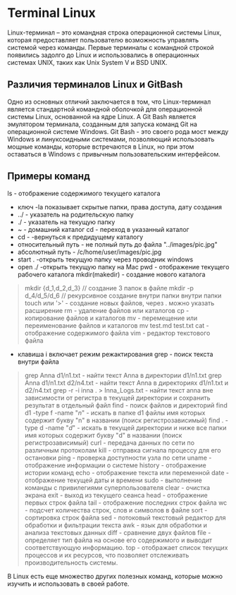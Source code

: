  # Terminal Linux
Linux-терминал – это командная строка операционной системы Linux, которая предоставляет пользователю возможность управлять системой через команды. Первые терминалы с командной строкой появились задолго до Linux и использовались в операционных системах UNIX, таких как Unix System V и BSD UNIX.
## Различия терминалов Linux и GitBash
Одно из основных отличий заключается в том, что Linux-терминал является стандартной командной оболочкой для операционной системы Linux, основанной на ядре Linux. А Git Bash является эмулятором терминала, созданным для запуска команд Git на операционной системе Windows. Git Bash - это своего рода мост между Windows и линуксоидными системами, позволяющий использовать мощные команды, которые встречаются в Linux, но при этом оставаться в Windows с привычным пользовательским интерфейсом.
## Примеры команд
ls - отображение содержимого текущего каталога
+ ключ -la показывает скрытые папки, права доступа, дату создания
+ ../ - указатель на родительскую папку
+ ./ - указатель на текущую папку
+ ~ - домашний каталог
cd - переход в указанный каталог
+ cd - -вернуться к предидущему каталогу
+ относительный путь - не полный путь до файла "../images/pic.jpg"
+ абсолютный путь - /c/home/user/images/pic.jpg
+ start . -открыть текущую папку через проводник windows
+ open ./ -открыть текущую папку на Mac
pwd - отображение текущего рабочего каталога
mkdir(makedir) - создание нового каталога 
>mkdir {d_1,d_2,d_3} // создание 3 папок в файле
>mkdir -p d_4/d_5/d_6 // рекурсивное создание внутри папки внутри папки 
>touch или '>' - создание новых файлов, через . можно указать расширение
rm - удаление файлов или каталогов
cp - копирование файлов и каталогов
mv - перемещение или переименование файлов и каталогов mv test.md test.txt
cat - отображение содержимого файла
vim - редактор текстового файла
+ клавиша i включает режим режактирования
grep - поиск текста внутри файла
>grep Anna d1/n1.txt - найти текст Anna в директории d1/n1.txt
>grep Anna d1/n1.txt d2/n4.txt - найти текст Anna в директориях d1/n1.txt и d2/n4.txt
>grep -r -i inna . > Inna_Logs.txt - найти текст anna вне зависимости от регистра в текущей директории и сохранить результат в отдельный файл 
find - поиск файлов и директорий
> find d1 -type f -name "*n*" - искать в папке d1 файлы имя которых содержит букву "n" в названии (поиск регистрозависимый)
> find . -type d -name "*d*" - искать в текущей директории и ниже все папки имя которых содержит букву "d" в названии (поиск регистрозависимый)
curl - передача данных по сети по различным протоколам
kill - отправка сигнала процессу для его остановки
ping - проверка доступности узла по сети
uname - отображение информации о системе
history - отображение истории команд
echo - отображение текста или переменной
date - отображение текущей даты и времени
sudo - выполнение команды с привилегиями суперпользователя
clear - очистка экрана
exit - выход из текущего сеанса
head - отображение первых строк файла
tail - отображение последних строк файла
wc - подсчет количества строк, слов и символов в файле
sort - сортировка строк файла
sed - потоковый текстовый редактор для обработки и фильтрации текста
awk - язык для обработки и анализа текстовых данных
diff - сравнение двух файлов
file - определяет тип файла на основе его содержимого и выводит соответствующую информацию.
top - отображает список текущих процессов и их ресурсов, что позволяет отслеживать производительность системы.

В Linux есть еще множество других полезных команд, которые можно изучить и использовать в своей работе.
